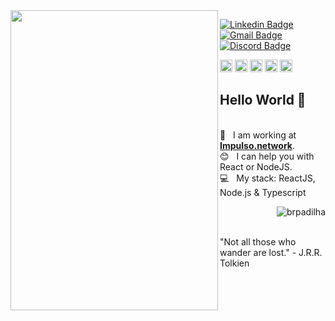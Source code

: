 <img align="left" width="332" height="480" src="https://media.giphy.com/media/ejHCFHxAlZfl6/giphy.gif">


[![Linkedin Badge](https://img.shields.io/badge/-BrunoPadilha-blue?style=flat-square&logo=Linkedin&logoColor=white&link=https://www.linkedin.com/in/brpadilha/)](https://www.linkedin.com/in/brpadilha/) 
[![Gmail Badge](https://img.shields.io/badge/-brpadilha.dev@gmail.com-c14438?style=flat-square&logo=Gmail&logoColor=white&link=mailto:brpadilha.dev@gmail.com)](mailto:brpadilha.dev@gmail.com)
[![Discord Badge](https://img.shields.io/badge/-brpadilha%234062-7289DA?style=flat-square&logo=discord&logoColor=white&link=https://discord.com/)](https://discord.com/)

<p align="left">
<img src="https://cdn.worldvectorlogo.com/logos/react-1.svg" alt="react" width="20" height="20"/>
<img src="https://cdn.worldvectorlogo.com/logos/css-5.svg" alt="css3"  width="20" height="20"/>
<img src="https://cdn.worldvectorlogo.com/logos/html5.svg" alt="html5"  width="20" height="20"/>
<img src="https://cdn.worldvectorlogo.com/logos/logo-javascript.svg" alt="javascript" width="20" height="20"/>
<img src="https://cdn.worldvectorlogo.com/logos/typescript.svg" alt="postgresql" width="20" height="20"/>
</p>

## Hello World 👋

<br/>:rocket:  &nbsp; I am working at [**Impulso.network**](http://impulso.network/).
<br/>:blush: &nbsp; I can help you with React or NodeJS.
<br/>:computer: &nbsp; My stack: ReactJS, Node.js & Typescript
<br/>
<p><img align="right" src="https://github-readme-stats.vercel.app/api?username=brpadilha&show_icons=true&count_private=true" alt="brpadilha" /> </p>
<br/>
<br/>
<p>"Not all those who wander are lost." - J.R.R. Tolkien</p>
